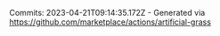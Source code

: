 Commits: 2023-04-21T09:14:35.172Z - Generated via https://github.com/marketplace/actions/artificial-grass
<br>
